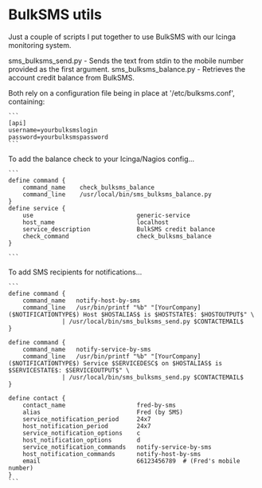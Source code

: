 # BulkSMS utils

Just a couple of scripts I put together to use BulkSMS with our Icinga monitoring system.

sms_bulksms_send.py - Sends the text from stdin to the mobile number provided as the first argument.
sms_bulksms_balance.py - Retrieves the account credit balance from BulkSMS.

Both rely on a configuration file being in place at '/etc/bulksms.conf', containing:

	```
	[api]
	username=yourbulksmslogin
	password=yourbulksmspassword
	```

To add the balance check to your Icinga/Nagios config...

	```
	define command {
		command_name    check_bulksms_balance
		command_line    /usr/local/bin/sms_bulksms_balance.py
	}
	define service {
		use                             generic-service
		host_name                       localhost
		service_description             BulkSMS credit balance
		check_command                   check_bulksms_balance
	}
	
	```

To add SMS recipients for notifications...

	```
	define command {
		command_name   notify-host-by-sms
		command_line   /usr/bin/printf "%b" "[YourCompany] ($NOTIFICATIONTYPE$) Host $HOSTALIAS$ is $HOSTSTATE$: $HOSTOUTPUT$" \
			       | /usr/local/bin/sms_bulksms_send.py $CONTACTEMAIL$
	}

	define command {
		command_name   notify-service-by-sms
		command_line   /usr/bin/printf "%b" "[YourCompany] ($NOTIFICATIONTYPE$) Service $SERVICEDESC$ on $HOSTALIAS$ is $SERVICESTATE$: $SERVICEOUTPUT$" \
			       | /usr/local/bin/sms_bulksms_send.py $CONTACTEMAIL$
	}

	define contact {
		contact_name                    fred-by-sms
		alias                           Fred (by SMS)
		service_notification_period     24x7
		host_notification_period        24x7
		service_notification_options    c
		host_notification_options       d
		service_notification_commands   notify-service-by-sms
		host_notification_commands      notify-host-by-sms
		email                           66123456789  # (Fred's mobile number)
	}
	```

